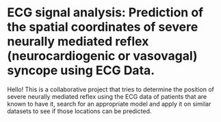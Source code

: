 # ECG signal analysis: Prediction of the spatial coordinates of severe neurally mediated reflex (neurocardiogenic or vasovagal) syncope using ECG Data.
 
Hello! This is a collaborative project that tries to determine the position of severe neurally mediated reflex using the ECG data of patients that are known to have it, search for an appropriate model and apply it on similar datasets to see if those locations can be predicted.



